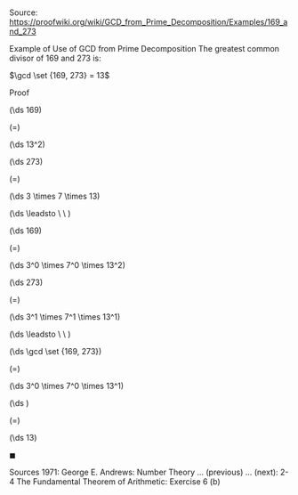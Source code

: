 # 

Source: https://proofwiki.org/wiki/GCD_from_Prime_Decomposition/Examples/169_and_273

Example of Use of GCD from Prime Decomposition
The greatest common divisor of $169$ and $273$ is:

$\gcd \set {169, 273} = 13$


Proof













\(\ds 169\)

\(=\)







\(\ds 13^2\)




















\(\ds 273\)

\(=\)







\(\ds 3 \times 7 \times 13\)














\(\ds \leadsto \ \ \)





\(\ds 169\)

\(=\)







\(\ds 3^0 \times 7^0 \times 13^2\)




















\(\ds 273\)

\(=\)







\(\ds 3^1 \times 7^1 \times 13^1\)














\(\ds \leadsto \ \ \)





\(\ds \gcd \set {169, 273}\)

\(=\)







\(\ds 3^0 \times 7^0 \times 13^1\)




















\(\ds \)

\(=\)







\(\ds 13\)









$\blacksquare$


Sources
1971: George E. Andrews: Number Theory ... (previous) ... (next): $\text {2-4}$ The Fundamental Theorem of Arithmetic: Exercise $6 \ \text{(b)}$




